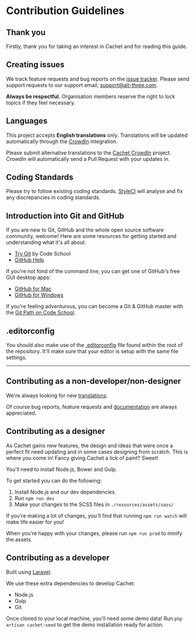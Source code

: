 # Contribution Guidelines

## Thank you

Firstly, thank you for taking an interest in Cachet and for reading this guide.

## Creating issues

We track feature requests and bug reports on the [issue tracker](https://github.com/cachethq/Cachet/issues). Please send support requests to our support email; [support@alt-three.com](mailto:support@alt-three.com?subject=Cachet%20Support).

**Always be respectful.** Organisation members reserve the right to lock topics if they feel necessary.

## Languages

This project accepts **English translations** only. Translations will be updated automatically through the [CrowdIn](https://translate.cachethq.io) integration.

Please submit alternative translations to the [Cachet CrowdIn](https://translate.cachethq.io) project. CrowdIn will automatically send a Pull Request with your updates in.

## Coding Standards

Please try to follow existing coding standards. [StyleCI](https://styleci.io) will analyse and fix any discrepancies in coding standards.

## Introduction into Git and GitHub

If you are new to Git, GitHub and the whole open source software community, welcome! Here are some resources for getting started and understanding what it's all about.

- [Try Git](https://try.github.io/levels/1/challenges/1) by Code School
- [GitHub Help](https://help.github.com)

If you're not fond of the command line, you can get one of GitHub's free GUI desktop apps:

- [GitHub for Mac](https://github.com/blog/1510-installing-git-from-github-for-mac)
- [GitHub for Windows](https://github.com/blog/1127-github-for-windows)

If you're feeling adventurous, you can become a Git & GitHub master with the [Git Path on Code School](https://www.codeschool.com/paths/git).

## .editorconfig

You should also make use of the [.editorconfig](/.editorconfig) file found within the root of the repository. It'll make sure that your editor is setup with the same file settings.

---

## Contributing as a non-developer/non-designer

We're always looking for new [translations](#translations).

Of course bug reports, feature requests and [documentation](https://docs.cachethq.io) are always appreciated.

## Contributing as a designer

As Cachet gains new features, the design and ideas that were once a perfect fit need updating and in some cases designing from scratch. This is where you come in! Fancy giving Cachet a lick of paint? Sweet!

You'll need to install Node.js, Bower and Gulp.

To get started you can do the following:

1. Install Node.js and our dev dependencies.
2. Run `npm run dev`
3. Make your changes to the SCSS files in `./resources/assets/sass/`

If you're making a lot of changes, you'll find that running `npm run watch` will make life easier for you!

When you're happy with your changes, please run `npm run prod` to minify the assets.

## Contributing as a developer

Built using [Laravel](https://laravel.com).

We use these extra dependencies to develop Cachet:

- Node.js
- Gulp
- Git

Once cloned to your local machine, you'll need some demo data! Run `php artisan cachet:seed` to get the demo installation ready for action.
